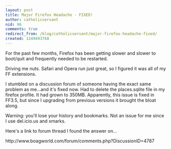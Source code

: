 ```yaml
---
layout: post
title: Major Firefox Headache - FIXED!
author: catholicservant
nid: 96
comments: true
redirect_from: /blog/catholicservant/major-firefox-headache-fixed/
created: 1249493768
---
```

<p>For the past few months, Firefox has been getting slower and slower to boot/quit and frequently needed to be restarted.</p>
<p>Driving me nuts. Safari and Opera run just great, so I&nbsp;figured it was all of my FF extensions.</p>
<p>I stumbled on a discussion forum of someone having the exact same problem as me...and it's fixed now. Had to delete the places.sqlite file in my firefox profile. It had grown to 350MB. Apparently, this issue is fixed in FF3.5, but since I&nbsp;upgrading from previous versions it brought the bloat along.</p>
<p>Warning: you'll lose your history and bookmarks. Not an issue for me since I&nbsp;use del.icio.us and xmarks.</p>
<p>Here's a link to forum thread I&nbsp;found the answer on...</p>
<p>http://www.boagworld.com/forum/comments.php?DiscussionID=4787</p>

